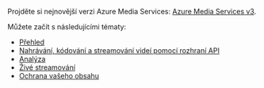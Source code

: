 Projděte si nejnovější verzi Azure Media Services: [Azure Media Services v3](https://docs.microsoft.com/azure/media-services/latest/).

Můžete začít s následujícími tématy: 

* [Přehled](https://docs.microsoft.com/azure/media-services/latest/media-services-overview)
* [Nahrávání, kódování a streamování videí pomocí rozhraní API](https://docs.microsoft.com/azure/media-services/latest/stream-files-tutorial-with-api)
* [Analýza](https://docs.microsoft.com/azure/media-services/latest/analyze-videos-tutorial-with-api)
* [Živé streamování](https://docs.microsoft.com/azure/media-services/latest/stream-live-tutorial-with-api)
* [Ochrana vašeho obsahu](https://docs.microsoft.com/azure/media-services/latest/protect-with-aes128)
